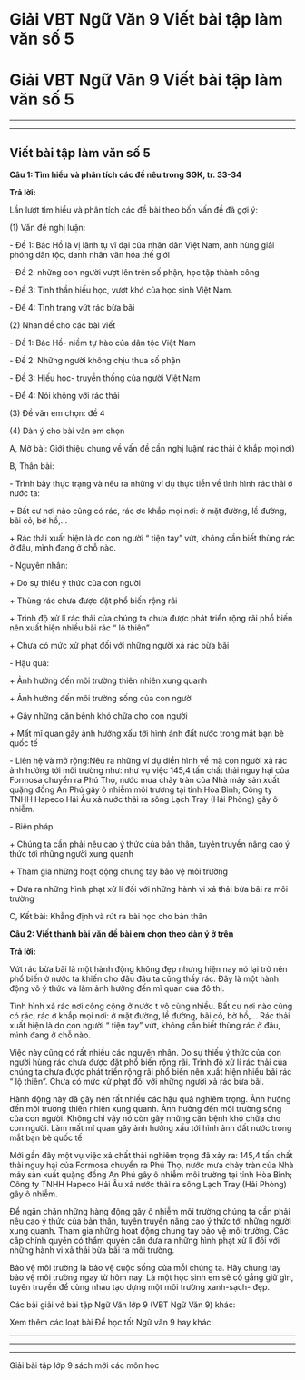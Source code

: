 # Giải VBT Ngữ Văn 9 Viết bài tập làm văn số 5

# Giải VBT Ngữ Văn 9 Viết bài tập làm văn số 5

* * *

* * *

## Viết bài tập làm văn số 5

**Câu 1: Tìm hiểu và phân tích các đề nêu trong SGK, tr. 33-34**

**Trả lời:**

Lần lượt tìm hiểu và phân tích các đề bài theo bốn vấn đề đã gợi ý:

(1) Vấn đề nghị luận: 

\- Đề 1: Bác Hồ là vị lãnh tụ vĩ đại của nhân dân Việt Nam, anh hùng giải phóng dân tộc, danh nhân văn hóa thế giới

\- Đề 2: những con người vượt lên trên số phận, học tập thành công

\- Đề 3: Tinh thần hiếu học, vượt khó của học sinh Việt Nam. 

\- Đề 4: Tình trạng vứt rác bừa bãi 

(2) Nhan đề cho các bài viết

\- Đề 1: Bác Hồ- niềm tự hào của dân tộc Việt Nam

\- Đề 2: Những người không chịu thua số phận

\- Đề 3: Hiếu học- truyền thống của người Việt Nam

\- Đề 4: Nói không với rác thải 

(3) Đề văn em chọn: đề 4

(4) Dàn ý cho bài văn em chọn

A, Mở bài: Giới thiệu chung về vấn đề cần nghị luận( rác thải ở khắp mọi nơi)

B, Thân bài:

\- Trình bày thực trạng và nêu ra những ví dụ thực tiễn về tình hình rác thải ở nước ta:

\+ Bất cư nơi nào cũng có rác, rác ơe khắp mọi nơi: ở mặt đường, lề đường, bãi cỏ, bờ hồ,…

\+ Rác thải xuất hiện là do con người “ tiện tay” vứt, không cần biết thùng rác ở đâu, mình đang ở chỗ nào.

\- Nguyên nhân:

\+ Do sự thiếu ý thức của con người

\+ Thùng rác chưa được đặt phổ biến rộng rãi

\+ Trình độ xử lí rác thải của chúng ta chưa được phát triển rộng rãi phổ biến nên xuất hiện nhiều bãi rác “ lộ thiên”

\+ Chưa có mức xử phạt đối với những người xả rác bừa bãi

\- Hậu quả:

\+ Ảnh hưởng đến môi trường thiên nhiên xung quanh

\+ Ảnh hưởng đến môi trường sống của con người

\+ Gây những căn bệnh khó chữa cho con người

\+ Mất mĩ quan gây ảnh hưởng xấu tới hình ảnh đất nước trong mắt bạn bè quốc tế

\- Liên hệ và mở rộng:Nêu ra những ví dụ diển hình về mà con người xả rác ảnh hưởng tới môi trường như: như vụ việc 145,4 tấn chất thải nguy hại của Formosa chuyển ra Phú Thọ, nước mưa chảy tràn của Nhà máy sản xuất quặng đồng An Phú gây ô nhiễm môi trường tại tỉnh Hòa Bình; Công ty TNHH Hapeco Hải Âu xả nước thải ra sông Lạch Tray (Hải Phòng) gây ô nhiễm.

\- Biện pháp

\+ Chúng ta cần phải nêu cao ý thức của bản thân, tuyên truyền nâng cao ý thức tới những người xung quanh

\+ Tham gia những hoạt động chung tay bảo vệ môi trường

\+ Đưa ra những hình phạt xử lí đối với những hành vi xả thải bừa bãi ra môi trường

C, Kết bài: Khẳng định và rút ra bài học cho bản thân

**Câu 2: Viết thành bài văn đề bài em chọn theo dàn ý ở trên**

**Trả lời:**

Vứt rác bừa bãi là một hành động không đẹp nhưng hiện nay nó lại trở nên phổ biến ở nước ta khiến cho đâu đâu ta cũng thấy rác. Đây là một hành động vô ý thức và làm ảnh hưởng đến mĩ quan của đô thị.

Tình hình xả rác nơi công cộng ở nước t vô cùng nhiều. Bất cư nơi nào cũng có rác, rác ở khắp mọi nơi: ở mặt đường, lề đường, bãi cỏ, bờ hồ,… Rác thải xuất hiện là do con người “ tiện tay” vứt, không cần biết thùng rác ở đâu, mình đang ở chỗ nào.

Việc này cũng có rất nhiều các nguyên nhân. Do sự thiếu ý thức của con người hùng rác chưa được đặt phổ biến rộng rãi. Trình độ xử lí rác thải của chúng ta chưa được phát triển rộng rãi phổ biến nên xuất hiện nhiều bãi rác “ lộ thiên”. Chưa có mức xử phạt đối với những người xả rác bừa bãi.

Hành động này đã gây nên rất nhiều các hậu quả nghiêm trọng. Ảnh hưởng đến môi trường thiên nhiên xung quanh. Ảnh hưởng đến môi trường sống của con người. Không chỉ vậy nó còn gây những căn bệnh khó chữa cho con người. Làm mất mĩ quan gây ảnh hưởng xấu tới hình ảnh đất nước trong mắt bạn bè quốc tế

Mới gần đây một vụ việc xả chất thải nghiêm trọng đã xảy ra: 145,4 tấn chất thải nguy hại của Formosa chuyển ra Phú Thọ, nước mưa chảy tràn của Nhà máy sản xuất quặng đồng An Phú gây ô nhiễm môi trường tại tỉnh Hòa Bình; Công ty TNHH Hapeco Hải Âu xả nước thải ra sông Lạch Tray (Hải Phòng) gây ô nhiễm.

Để ngăn chặn những hàng động gây ô nhiễm môi trường chúng ta cần phải nêu cao ý thức của bản thân, tuyên truyền nâng cao ý thức tới những người xung quanh. Tham gia những hoạt động chung tay bảo vệ môi trường. Các cấp chính quyền có thẩm quyền cần đưa ra những hình phạt xử lí đối với những hành vi xả thải bừa bãi ra môi trường.

Bảo vệ môi trường là bảo vệ cuộc sống của mỗi chúng ta. Hãy chung tay bảo vệ môi trường ngay từ hôm nay. Là một học sinh em sẽ cố gắng giữ gìn, tuyên truyền để cùng nhau tạo dựng một môi trường xanh-sạch- đẹp.

Các bài giải vở bài tập Ngữ Văn lớp 9 (VBT Ngữ Văn 9) khác:

Xem thêm các loạt bài Để học tốt Ngữ văn 9 hay khác:

* * *

* * *

* * *

Giải bài tập lớp 9 sách mới các môn học
